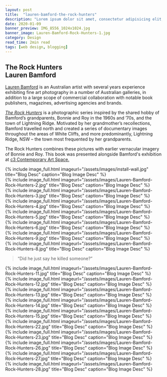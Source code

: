 ```yaml
---
layout: post
title:  "lauren-bamford-the-rock-hunters"
description: "Lorem ipsum dolor sit amet, consectetur adipisicing elit, sed do eiusmod tempor incididunt ut labore et dolore magna aliqua Ut enim..."
date: 2020-01-09
banner_preview: IMG_8556_1024x1024.jpg
banner_image: Lauren-Bamford-Rock-Hunters-1.jpg
category: Design
read_time: 2min read
tags: [web design, blogging]
---
```


<!--more-->



<div class="post-details">
	<div class="row">
		<div class="col-md-5">
			<div class="section-head">
				<h2>The Rock Hunters <br>Lauren Bamford</h2>
				<p><a href="http://www.laurenbamford.com/">Lauren Bamford</a> is an Australian artist with several years experience exhibiting fine art photography in a number of Australian galleries, in addition to a large scope of commercial collaboration with notable book publishers, magazines, advertising agencies and brands.</p>
				<p><a href="http://perimeterbooks.com/Lauren-Bamford-The-Rock-Hunters"><i>The Rock Hunters</i></a> is a photographic series inspired by the shared hobby of Bamford’s grandparents, Bonnie and Roy in the 1960s and ’70s, and the town of Lightning Ridge. Motivated by her grandmother’s recollect­ions, Bamford travelled north and created a series of documentary images throughout the areas of White Cliffs, and more predominantly, Lightning Ridge, NSW – the town most frequented by her grandparents.</p>
				<p>The Rock Hunters combines these pictures with earlier vernacular imagery of Bonnie and Roy. This book was presented alongside Bamford's exhibition at <a href="https://www.c3artspace.com.au/">c3 Contemporary Art Space.</a></p>
			</div>
		</div>
		<div class="col-md-7">
			{% include image_full.html imageurl="/assets/images/install-wall.jpg" title="Blog Desc" caption="Blog Image Desc" %}
		</div>
	</div>
	<div class="row">
		<div class="col-md-12">
			{% include image_full.html imageurl="/assets/images/Lauren-Bamford-Rock-Hunters-2.jpg" title="Blog Desc" caption="Blog Image Desc" %}
		</div>
		<div class="col-md-6">
			{% include image_full.html imageurl="/assets/images/Lauren-Bamford-Rock-Hunters-3.jpg" title="Blog Desc" caption="Blog Image Desc" %}
		</div>
		<div class="col-md-6">
			{% include image_full.html imageurl="/assets/images/Lauren-Bamford-Rock-Hunters-4.jpg" title="Blog Desc" caption="Blog Image Desc" %}
		</div>
		<div class="col-md-6">
			{% include image_full.html imageurl="/assets/images/Lauren-Bamford-Rock-Hunters-5.jpg" title="Blog Desc" caption="Blog Image Desc" %}
		</div>
		<div class="col-md-6">
			{% include image_full.html imageurl="/assets/images/Lauren-Bamford-Rock-Hunters-6.jpg" title="Blog Desc" caption="Blog Image Desc" %}
		</div>
		<div class="col-md-6">
			{% include image_full.html imageurl="/assets/images/Lauren-Bamford-Rock-Hunters-9.jpg" title="Blog Desc" caption="Blog Image Desc" %}
		</div>
		<div class="col-md-6">
			{% include image_full.html imageurl="/assets/images/Lauren-Bamford-Rock-Hunters-8.jpg" title="Blog Desc" caption="Blog Image Desc" %}
		</div>
	</div>
	<div class="row">
		<div class="col-md-6">
			<blockquote>“Did he just say he killed someone?”</blockquote>
		</div>
		<div class="col-md-6">
			{% include image_full.html imageurl="/assets/images/Lauren-Bamford-Rock-Hunters-11.jpg" title="Blog Desc" caption="Blog Image Desc" %}
		</div>
		<div class="col-md-6">
			{% include image_full.html imageurl="/assets/images/Lauren-Bamford-Rock-Hunters-12.jpg" title="Blog Desc" caption="Blog Image Desc" %}
		</div>
		<div class="col-md-6">
			{% include image_full.html imageurl="/assets/images/Lauren-Bamford-Rock-Hunters-13.jpg" title="Blog Desc" caption="Blog Image Desc" %}
		</div>
		<div class="col-md-6">
			{% include image_full.html imageurl="/assets/images/Lauren-Bamford-Rock-Hunters-14.jpg" title="Blog Desc" caption="Blog Image Desc" %}
		</div>
		<div class="col-md-6">
			{% include image_full.html imageurl="/assets/images/Lauren-Bamford-Rock-Hunters-15.jpg" title="Blog Desc" caption="Blog Image Desc" %}
		</div>
		<div class="col-md-12">
			{% include image_full.html imageurl="/assets/images/Lauren-Bamford-Rock-Hunters-22.jpg" title="Blog Desc" caption="Blog Image Desc" %}
		</div>
		<div class="col-md-6">
			{% include image_full.html imageurl="/assets/images/Lauren-Bamford-Rock-Hunters-23.jpg" title="Blog Desc" caption="Blog Image Desc" %}
		</div>
		<div class="col-md-6">
			{% include image_full.html imageurl="/assets/images/Lauren-Bamford-Rock-Hunters-26.jpg" title="Blog Desc" caption="Blog Image Desc" %}
		</div>
		<div class="col-md-6">
			{% include image_full.html imageurl="/assets/images/Lauren-Bamford-Rock-Hunters-27.jpg" title="Blog Desc" caption="Blog Image Desc" %}
		</div>
		<div class="col-md-6">
			{% include image_full.html imageurl="/assets/images/Lauren-Bamford-Rock-Hunters-28.jpg" title="Blog Desc" caption="Blog Image Desc" %}
		</div>
	</div>
</div>
